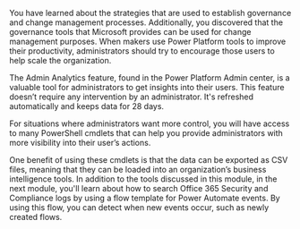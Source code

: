 You have learned about the strategies that are used to establish governance 
and change management processes. Additionally, you discovered that the governance 
tools that Microsoft provides can be used for change management purposes. 
When makers use Power Platform tools to improve their productivity, 
administrators should try to encourage those users to help scale the organization.

The Admin Analytics feature, found in the Power Platform Admin center, is a 
valuable tool for administrators to get insights into their users. This feature 
doesn’t require any intervention by an administrator. It's refreshed automatically 
and keeps data for 28 days.

For situations where administrators want more control, you will have access to many 
PowerShell cmdlets that can help you provide administrators with more 
visibility into their user’s actions. 

One benefit of using these cmdlets is that the data can be exported as CSV files, 
meaning that they can be loaded into an organization’s business intelligence 
tools. In addition to the tools discussed in this module, in the next module, you'll learn about how to search Office 365 Security and Compliance logs by using a flow template for Power Automate events. By using this flow, you can detect 
when new events occur, such as newly created flows.

